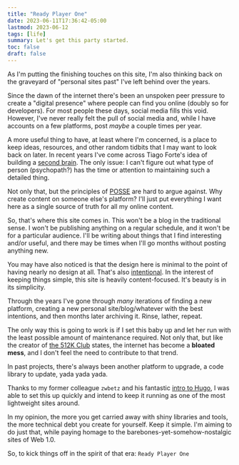 ```yaml
---
title: "Ready Player One"
date: 2023-06-11T17:36:42-05:00
lastmod: 2023-06-12
tags: [life]
summary: Let's get this party started.
toc: false
draft: false
---
```


As I'm putting the finishing touches on this site, I'm also thinking back on the graveyard of "personal sites past" I've left behind over the years. 

Since the dawn of the internet there's been an unspoken peer pressure to create a "digital presence" where people can find you online (doubly so for developers). For most people these days, social media fills this void. However, I've never really felt the pull of social media and, while I have accounts on a few platforms, post *maybe* a couple times per year.

A more useful thing to have, at least where I'm concerned, is a place to keep ideas, resources, and other random tidbits that I may want to look back on later. In recent years I've come across Tiago Forte's idea of building a [second brain](https://fortelabs.com/blog/basboverview/). The only issue: I can't figure out what type of person (psychopath?) has the time or attention to maintaining such a detailed thing.

Not only that, but the principles of [POSSE](https://indieweb.org/POSSE) are hard to argue against. Why create content on someone else's platform? I'll just put everything I want here as a single source of truth for all my online content.

So, that's where this site comes in. This won't be a blog in the traditional sense. I won't be publishing anything on a regular schedule, and it won't be for a particular audience. I'll be writing about things that I find interesting and/or useful, and there may be times when I'll go months without posting anything new.

You may have also noticed is that the design here is minimal to the point of having nearly no design at all. That's also [intentional](https://thewebisfucked.com/). In the interest of keeping things simple, this site is heavily content-focused. It's beauty is in its simplicity.

Through the years I've gone through *many* iterations of finding a new platform, creating a new personal site/blog/whatever with the best intentions, and then months later archiving it. Rinse, lather, repeat.

The only way this is going to work is if I set this baby up and let her run with the least possible amount of maintenance required. Not only that, but like the creator of [the 512K Club](https://512kb.club) states, the internet has become a __bloated mess__, and I don't feel the need to contribute to that trend.

In past projects, there's always been another platform to upgrade, a code library to update, yada yada yada. 

Thanks to my former colleague `zwbetz` and his fantastic [intro to Hugo](https://zwbetz.com/make-a-hugo-blog-from-scratch/), I was able to set this up quickly and intend to keep it running as one of the most lightweight sites around.

In my opinion, the more you get carried away with shiny libraries and tools, the more technical debt you create for yourself. Keep it simple. I'm aiming to do just that, while paying homage to the barebones-yet-somehow-nostalgic sites of Web 1.0.

So, to kick things off in the spirit of that era: `Ready Player One`